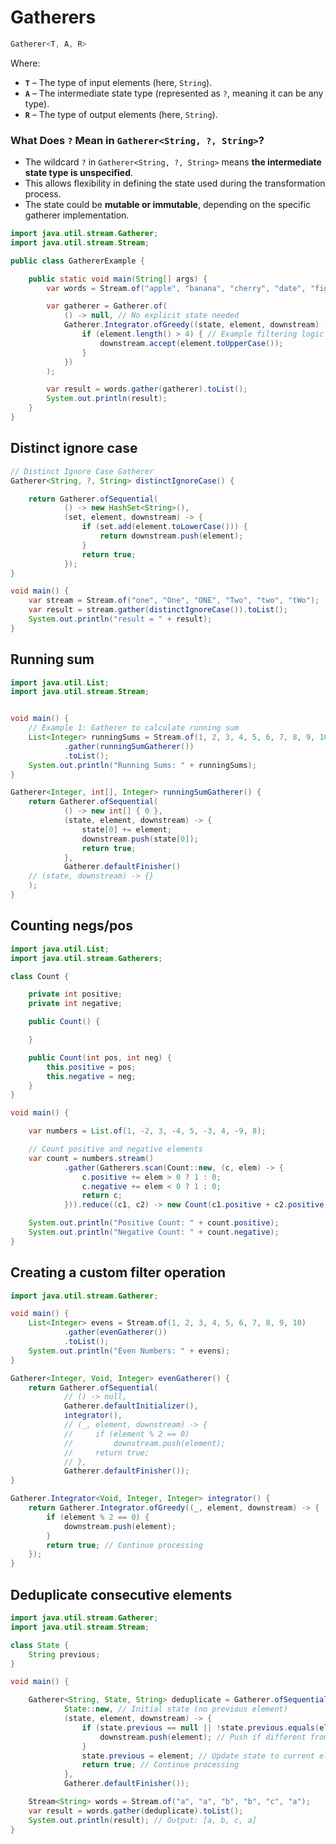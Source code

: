 # Gatherers


```java
Gatherer<T, A, R>
```

Where:

- **`T`** – The type of input elements (here, `String`).
- **`A`** – The intermediate state type (represented as `?`, meaning it can be any type).
- **`R`** – The type of output elements (here, `String`).

### **What Does `?` Mean in `Gatherer<String, ?, String>`?**
- The wildcard `?` in `Gatherer<String, ?, String>` means **the intermediate state type is unspecified**.
- This allows flexibility in defining the state used during the transformation process.
- The state could be **mutable or immutable**, depending on the specific gatherer implementation.

```java
import java.util.stream.Gatherer;
import java.util.stream.Stream;

public class GathererExample {

    public static void main(String[] args) {
        var words = Stream.of("apple", "banana", "cherry", "date", "fig", "grape", "kiwi");

        var gatherer = Gatherer.of(
            () -> null, // No explicit state needed
            Gatherer.Integrator.ofGreedy((state, element, downstream) -> {
                if (element.length() > 4) { // Example filtering logic
                    downstream.accept(element.toUpperCase());
                }
            })
        );

        var result = words.gather(gatherer).toList();
        System.out.println(result);
    }
}
```



## Distinct ignore case


```java
// Distinct Ignore Case Gatherer
Gatherer<String, ?, String> distinctIgnoreCase() {

    return Gatherer.ofSequential(
            () -> new HashSet<String>(),
            (set, element, downstream) -> {
                if (set.add(element.toLowerCase())) {
                    return downstream.push(element);
                }
                return true;
            });
}

void main() {
    var stream = Stream.of("one", "One", "ONE", "Two", "two", "tWo");
    var result = stream.gather(distinctIgnoreCase()).toList();
    System.out.println("result = " + result);
}
```





## Running sum

```java
import java.util.List;
import java.util.stream.Stream;


void main() {
    // Example 1: Gatherer to calculate running sum
    List<Integer> runningSums = Stream.of(1, 2, 3, 4, 5, 6, 7, 8, 9, 10)
            .gather(runningSumGatherer())
            .toList();
    System.out.println("Running Sums: " + runningSums);
}

Gatherer<Integer, int[], Integer> runningSumGatherer() {
    return Gatherer.ofSequential(
            () -> new int[] { 0 },
            (state, element, downstream) -> {
                state[0] += element;
                downstream.push(state[0]);
                return true;
            },
            Gatherer.defaultFinisher()
    // (state, downstream) -> {}
    );
}
```

## Counting negs/pos

```java
import java.util.List;
import java.util.stream.Gatherers;

class Count {

    private int positive;
    private int negative;

    public Count() {

    }

    public Count(int pos, int neg) {
        this.positive = pos;
        this.negative = neg;
    }
}

void main() {

    var numbers = List.of(1, -2, 3, -4, 5, -3, 4, -9, 8);

    // Count positive and negative elements
    var count = numbers.stream()
            .gather(Gatherers.scan(Count::new, (c, elem) -> {
                c.positive += elem > 0 ? 1 : 0;
                c.negative += elem < 0 ? 1 : 0;
                return c;
            })).reduce((c1, c2) -> new Count(c1.positive + c2.positive, c1.negative + c2.negative)).get();

    System.out.println("Positive Count: " + count.positive);
    System.out.println("Negative Count: " + count.negative);
}
```

## Creating a custom filter operation

```java
import java.util.stream.Gatherer;

void main() {
    List<Integer> evens = Stream.of(1, 2, 3, 4, 5, 6, 7, 8, 9, 10)
            .gather(evenGatherer())
            .toList();
    System.out.println("Even Numbers: " + evens);
}

Gatherer<Integer, Void, Integer> evenGatherer() {
    return Gatherer.ofSequential(
            // () -> null,
            Gatherer.defaultInitializer(),
            integrator(),
            // (_, element, downstream) -> {
            //     if (element % 2 == 0)
            //         downstream.push(element);
            //     return true;
            // },
            Gatherer.defaultFinisher());
}

Gatherer.Integrator<Void, Integer, Integer> integrator() {
    return Gatherer.Integrator.ofGreedy((_, element, downstream) -> {
        if (element % 2 == 0) {
            downstream.push(element);
        }
        return true; // Continue processing
    });
}
```



## Deduplicate consecutive elements

```java
import java.util.stream.Gatherer;
import java.util.stream.Stream;

class State {
    String previous;
}

void main() {

    Gatherer<String, State, String> deduplicate = Gatherer.ofSequential(
            State::new, // Initial state (no previous element)
            (state, element, downstream) -> {
                if (state.previous == null || !state.previous.equals(element)) {
                    downstream.push(element); // Push if different from previous
                }
                state.previous = element; // Update state to current element
                return true; // Continue processing
            },
            Gatherer.defaultFinisher());

    Stream<String> words = Stream.of("a", "a", "b", "b", "c", "a");
    var result = words.gather(deduplicate).toList();
    System.out.println(result); // Output: [a, b, c, a]
}
```
